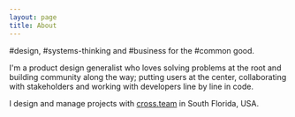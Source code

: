 ```yaml
---
layout: page
title: About
---
```

#design, #systems-thinking and #business for the #common good.

I'm a product design generalist who loves solving problems at the root and building community along the way; putting users at the center, collaborating with stakeholders and working with developers line by line in code.

I design and manage projects with [cross.team](http://cross.team) in South Florida, USA.
